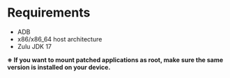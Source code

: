 Requirements
==
- ADB
- x86/x86_64 host architecture
- Zulu JDK 17

**※ If you want to mount patched applications as root, make sure the same version is installed on your device.**